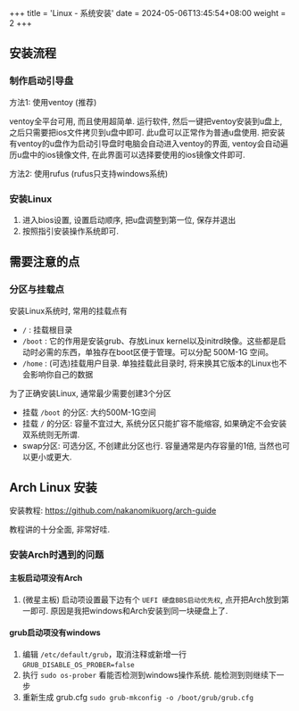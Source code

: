 +++
title = 'Linux - 系统安装'
date = 2024-05-06T13:45:54+08:00
weight = 2
+++

## 安装流程

### 制作启动引导盘

方法1: 使用ventoy (推荐)

ventoy全平台可用, 而且使用超简单. 运行软件, 然后一键把ventoy安装到u盘上, 之后只需要把ios文件拷贝到u盘中即可. 此u盘可以正常作为普通u盘使用. 把安装有ventoy的u盘作为启动引导盘时电脑会自动进入ventoy的界面, ventoy会自动遍历u盘中的ios镜像文件, 在此界面可以选择要使用的ios镜像文件即可.



方法2: 使用rufus (rufus只支持windows系统)



### 安装Linux

1. 进入bios设置, 设置启动顺序, 把u盘调整到第一位, 保存并退出
2. 按照指引安装操作系统即可.



## 需要注意的点

### 分区与挂载点

安装Linux系统时, 常用的挂载点有

* `/` : 挂载根目录
* `/boot` : 它的作用是安装grub、存放Linux kernel以及initrd映像。这些都是启动时必需的东西，单独存在boot区便于管理。可以分配 500M-1G 空间。
* `/home` : (可选)挂载用户目录. 单独挂载此目录时, 将来换其它版本的Linux也不会影响你自己的数据

为了正确安装Linux, 通常最少需要创建3个分区

* 挂载 `/boot` 的分区: 大约500M-1G空间
* 挂载 `/` 的分区: 容量不宜过大, 系统分区只能扩容不能缩容, 如果确定不会安装双系统则无所谓.
* swap分区: 可选分区, 不创建此分区也行. 容量通常是内存容量的1倍, 当然也可以更小或更大.

## Arch Linux 安装

安装教程: https://github.com/nakanomikuorg/arch-guide

教程讲的十分全面, 非常好哇.

### 安装Arch时遇到的问题

#### 主板启动项没有Arch

1. (微星主板) 启动项设置最下边有个 `UEFI 硬盘BBS启动优先权`, 点开把Arch放到第一即可.
原因是我把windows和Arch安装到同一块硬盘上了.

#### grub启动项没有windows

1. 编辑 `/etc/default/grub`，取消注释或新增一行 `GRUB_DISABLE_OS_PROBER=false`
2. 执行 `sudo os-prober` 看能否检测到windows操作系统. 能检测到则继续下一步
3. 重新生成 grub.cfg `sudo grub-mkconfig -o /boot/grub/grub.cfg`

